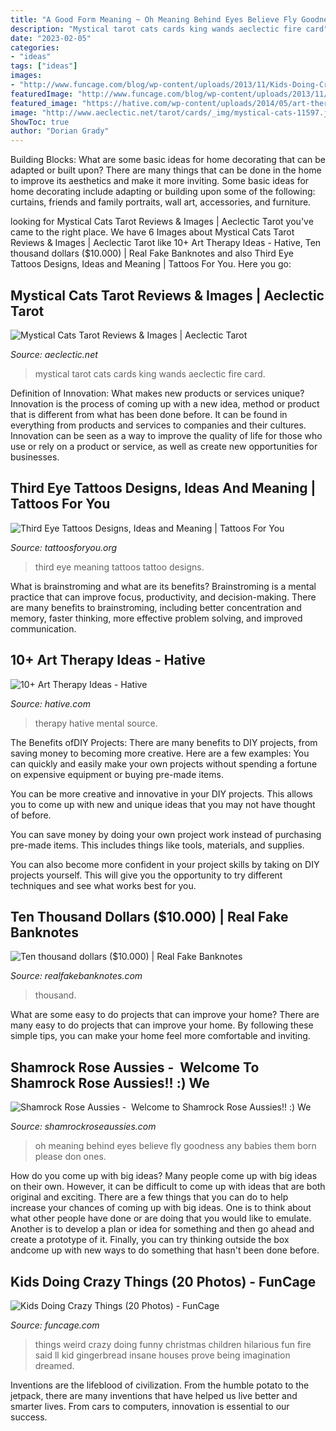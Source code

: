 ```yaml
---
title: "A Good Form Meaning ~ Oh Meaning Behind Eyes Believe Fly Goodness Any Babies Them Born Please Don Ones"
description: "Mystical tarot cats cards king wands aeclectic fire card"
date: "2023-02-05"
categories:
- "ideas"
tags: ["ideas"]
images:
- "http://www.funcage.com/blog/wp-content/uploads/2013/11/Kids-Doing-Crazy-Things-006.jpg"
featuredImage: "http://www.funcage.com/blog/wp-content/uploads/2013/11/Kids-Doing-Crazy-Things-006.jpg"
featured_image: "https://hative.com/wp-content/uploads/2014/05/art-therapy-ideas/7-art-therapy-ideas.jpg"
image: "http://www.aeclectic.net/tarot/cards/_img/mystical-cats-11597.jpg"
ShowToc: true
author: "Dorian Grady"
---
```



Building Blocks: What are some basic ideas for home decorating that can be adapted or built upon?
There are many things that can be done in the home to improve its aesthetics and make it more inviting. Some basic ideas for home decorating include adapting or building upon some of the following: curtains, friends and family portraits, wall art, accessories, and furniture.

	

		
looking for Mystical Cats Tarot Reviews &amp; Images | Aeclectic Tarot you've came to the right place. We have 6 Images about Mystical Cats Tarot Reviews &amp; Images | Aeclectic Tarot like 10+ Art Therapy Ideas - Hative, Ten thousand dollars ($10.000) | Real Fake Banknotes and also Third Eye Tattoos Designs, Ideas and Meaning | Tattoos For You. Here you go:
		
    
## Mystical Cats Tarot Reviews &amp; Images | Aeclectic Tarot

<img loading=lazy src="http://www.aeclectic.net/tarot/cards/_img/mystical-cats-11597.jpg" onerror="this.onerror=null;this.src='https://tse1.mm.bing.net/th?id=OIP.9HTNr7KEDb4AfoiFmzesOgHaMV&amp;pid=15.1';" alt="Mystical Cats Tarot Reviews &amp; Images | Aeclectic Tarot">

_Source: aeclectic.net_

>mystical tarot cats cards king wands aeclectic fire card. 

	

Definition of Innovation: What makes new products or services unique?
Innovation is the process of coming up with a new idea, method or product that is different from what has been done before. It can be found in everything from products and services to companies and their cultures. Innovation can be seen as a way to improve the quality of life for those who use or rely on a product or service, as well as create new opportunities for businesses.

    
## Third Eye Tattoos Designs, Ideas And Meaning | Tattoos For You

<img loading=lazy src="https://www.tattoosforyou.org/wp-content/uploads/2016/05/Third-Eye-Tattoo-Pictures.jpg" onerror="this.onerror=null;this.src='https://tse3.mm.bing.net/th?id=OIP.DxEFDjJrS-A4nX5VgcymAwHaLI&amp;pid=15.1';" alt="Third Eye Tattoos Designs, Ideas and Meaning | Tattoos For You">

_Source: tattoosforyou.org_

>third eye meaning tattoos tattoo designs. 

	

What is brainstroming and what are its benefits?
Brainstroming is a mental practice that can improve focus, productivity, and decision-making. There are many benefits to brainstroming, including better concentration and memory, faster thinking, more effective problem solving, and improved communication.

    
## 10+ Art Therapy Ideas - Hative

<img loading=lazy src="https://hative.com/wp-content/uploads/2014/05/art-therapy-ideas/7-art-therapy-ideas.jpg" onerror="this.onerror=null;this.src='https://tse2.mm.bing.net/th?id=OIP.wQEH2vgbHV2iGNyH8PIO5AHaKJ&amp;pid=15.1';" alt="10+ Art Therapy Ideas - Hative">

_Source: hative.com_

>therapy hative mental source. 

	

The Benefits ofDIY Projects:
There are many benefits to DIY projects, from saving money to becoming more creative. Here are a few examples: 
You can quickly and easily make your own projects without spending a fortune on expensive equipment or buying pre-made items. 

You can be more creative and innovative in your DIY projects. This allows you to come up with new and unique ideas that you may not have thought of before. 

You can save money by doing your own project work instead of purchasing pre-made items. This includes things like tools, materials, and supplies. 

You can also become more confident in your project skills by taking on DIY projects yourself. This will give you the opportunity to try different techniques and see what works best for you.

    
## Ten Thousand Dollars ($10.000) | Real Fake Banknotes

<img loading=lazy src="https://www.realfakebanknotes.com/wp-content/uploads/2020/05/3fdf74e5-6495-492e-b5e6-b5fb8440a4b2-1-768x1080.jpg" onerror="this.onerror=null;this.src='https://tse2.mm.bing.net/th?id=OIP._IVKUQSvXy3_azzo22k6ZgHaKa&amp;pid=15.1';" alt="Ten thousand dollars ($10.000) | Real Fake Banknotes">

_Source: realfakebanknotes.com_

>thousand. 

	

What are some easy to do projects that can improve your home?
There are many easy to do projects that can improve your home. By following these simple tips, you can make your home feel more comfortable and inviting.

    
## Shamrock Rose Aussies - ﻿﻿﻿ Welcome To Shamrock Rose Aussies!! :) We

<img loading=lazy src="http://shamrockroseaussies.com/yahoo_site_admin/assets/images/DSC_0424.79194751_std.JPG" onerror="this.onerror=null;this.src='https://tse3.mm.bing.net/th?id=OIP.kkHtauIFzSUUcO9SvmikqgHaE-&amp;pid=15.1';" alt="Shamrock Rose Aussies - ﻿﻿﻿ Welcome to Shamrock Rose Aussies!! :) We">

_Source: shamrockroseaussies.com_

>oh meaning behind eyes believe fly goodness any babies them born please don ones. 

	

How do you come up with big ideas?
Many people come up with big ideas on their own. However, it can be difficult to come up with ideas that are both original and exciting. There are a few things that you can do to help increase your chances of coming up with big ideas. One is to think about what other people have done or are doing that you would like to emulate. Another is to develop a plan or idea for something and then go ahead and create a prototype of it. Finally, you can try thinking outside the box andcome up with new ways to do something that hasn't been done before.

    
## Kids Doing Crazy Things (20 Photos) - FunCage

<img loading=lazy src="http://www.funcage.com/blog/wp-content/uploads/2013/11/Kids-Doing-Crazy-Things-006.jpg" onerror="this.onerror=null;this.src='https://tse4.mm.bing.net/th?id=OIP.2ecSO2eKbhNMCswCBR_5dQHaGV&amp;pid=15.1';" alt="Kids Doing Crazy Things (20 Photos) - FunCage">

_Source: funcage.com_

>things weird crazy doing funny christmas children hilarious fun fire said ll kid gingerbread insane houses prove being imagination dreamed. 

	

Inventions are the lifeblood of civilization. From the humble potato to the jetpack, there are many inventions that have helped us live better and smarter lives. From cars to computers, innovation is essential to our success.

